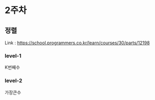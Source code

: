 
# 2주차<br>
## 정렬<br>
Link : https://school.programmers.co.kr/learn/courses/30/parts/12198 <br>
### level-1<br>
K번째수<br>
### level-2<br>
가장큰수
